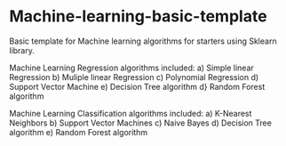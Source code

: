 # Machine-learning-basic-template
Basic template for Machine learning algorithms for starters using Sklearn library.

Machine Learning Regression algorithms included:
a) Simple linear Regression
b) Muliple linear Regression
c) Polynomial Regression
d) Support Vector Machine
e) Decision Tree algorithm
d} Random Forest algorithm

Machine Learning Classification algorithms included:
a) K-Nearest Neighbors
b) Support Vector Machines
c) Naive Bayes
d) Decision Tree algorithm
e) Random Forest algorithm 

